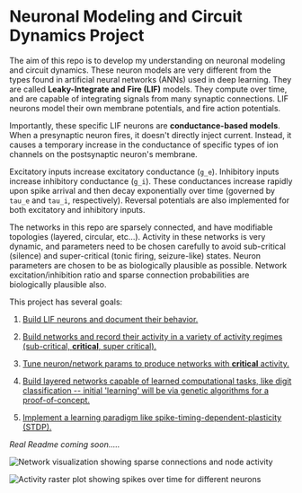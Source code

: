 # Neuronal Modeling and Circuit Dynamics Project

The aim of this repo is to develop my understanding on neuronal modeling and circuit dynamics. These neuron models are very different from the types found in artificial neural networks (ANNs) used in deep learning. They are called **Leaky-Integrate and Fire (LIF)** models. They compute over time, and are capable of integrating signals from many synaptic connections. LIF neurons model their own membrane potentials, and fire action potentials.

Importantly, these specific LIF neurons are **conductance-based models**.
When a presynaptic neuron fires, it doesn't directly inject current. Instead, it causes a temporary increase in the conductance of specific types of ion channels on the postsynaptic neuron's membrane.

Excitatory inputs increase excitatory conductance (`g_e`).
Inhibitory inputs increase inhibitory conductance (`g_i`). These conductances increase rapidly upon spike arrival and then decay exponentially over time (governed by `tau_e` and `tau_i`, respectively). Reversal potentials are also implemented for both excitatory and inhibitory inputs.

The networks in this repo are sparsely connected, and have modifiable topologies (layered, circular, etc...). Activity in these networks is very dynamic, and parameters need to be chosen carefully to avoid sub-critical (silence) and super-critical (tonic firing, seizure-like) states. Neuron parameters are chosen to be as biologically plausible as possible. Network excitation/inhibition ratio and sparse connection probabilities are biologically plausible also.

This project has several goals:

1. <u>Build LIF neurons and document their behavior.</u>

2. <u>Build networks and record their activity in a variety of activity regimes (sub-critical, **critical**, super critical).</u>

3. <u>Tune neuron/network params to produce networks with **critical** activity.</u>

4. <u>Build layered networks capable of learned computational tasks, like digit classification -- initial 'learning' will be via genetic algorithms for a proof-of-concept.</u>

5. <u>Implement a learning paradigm like spike-timing-dependent-plasticity (STDP).</u>

*Real Readme coming soon.....*

![Network visualization showing sparse connections and node activity](https://github.com/user-attachments/assets/fee5d93d-233e-4405-a015-d074a1fd1ae4)

![Activity raster plot showing spikes over time for different neurons](https://github.com/user-attachments/assets/b932a870-d15c-4e6d-a424-508d8dde3f9e)
